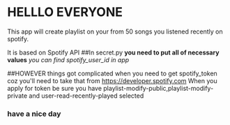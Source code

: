 # HELLLO EVERYONE
This app will create playlist on your from 50 songs you listened recently on spotify.

It is based on Spotify API
##In secret.py 
**you need to put all of necessary values**
*you can find spotify_user_id in app*

##HOWEVER things got complicated
 when you need to get spotify_token
 coz you'll need to take that from https://developer.spotify.com
 When you apply for token be sure you have playlist-modify-public,playlist-modify-private and user-read-recently-played selected
 ### have a nice day